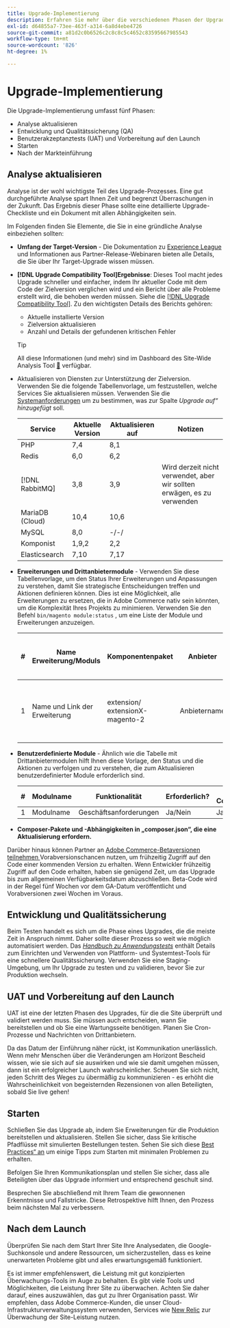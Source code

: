 ```yaml
---
title: Upgrade-Implementierung
description: Erfahren Sie mehr über die verschiedenen Phasen der Upgrade-Implementierung für Adobe Commerce-Projekte.
exl-id: d64855a7-73ee-463f-a314-6a8d4ebe4726
source-git-commit: a81d2c0b6526c2c8c8c5c4652c83595667985543
workflow-type: tm+mt
source-wordcount: '826'
ht-degree: 1%

---
```


# Upgrade-Implementierung

Die Upgrade-Implementierung umfasst fünf Phasen:

- Analyse aktualisieren
- Entwicklung und Qualitätssicherung (QA)
- Benutzerakzeptanztests (UAT) und Vorbereitung auf den Launch
- Starten
- Nach der Markteinführung

## Analyse aktualisieren

Analyse ist der wohl wichtigste Teil des Upgrade-Prozesses. Eine gut durchgeführte Analyse spart Ihnen Zeit und begrenzt Überraschungen in der Zukunft. Das Ergebnis dieser Phase sollte eine detaillierte Upgrade-Checkliste und ein Dokument mit allen Abhängigkeiten sein.

Im Folgenden finden Sie Elemente, die Sie in eine gründliche Analyse einbeziehen sollten:

- **Umfang der Target-Version** - Die Dokumentation zu [Experience League](../../release/release-notes/overview.md) und Informationen aus Partner-Release-Webinaren bieten alle Details, die Sie über Ihr Target-Upgrade wissen müssen.

- **[!DNL Upgrade Compatibility Tool]Ergebnisse**: Dieses Tool macht jedes Upgrade schneller und einfacher, indem Ihr aktueller Code mit dem Code der Zielversion verglichen wird und ein Bericht über alle Probleme erstellt wird, die behoben werden müssen. Siehe die [[!DNL Upgrade Compatibility Tool]](../upgrade-compatibility-tool/overview.md). Zu den wichtigsten Details des Berichts gehören:

   - Aktuelle installierte Version
   - Zielversion aktualisieren
   - Anzahl und Details der gefundenen kritischen Fehler

  >[!TIP]
  >
  >All diese Informationen (und mehr) sind im Dashboard des Site-Wide Analysis Tool [&#128279;](../../tools/site-wide-analysis-tool/dashboard.md) verfügbar.

- Aktualisieren von Diensten zur Unterstützung der Zielversion. Verwenden Sie die folgende Tabellenvorlage, um festzustellen, welche Services Sie aktualisieren müssen. Verwenden Sie die [Systemanforderungen](../../installation/system-requirements.md) um zu bestimmen, was zur Spalte _Upgrade auf“ hinzugefügt_ soll.


  | Service | Aktuelle Version | Aktualisieren auf | Notizen |
  |-----------------|-----------------|------------|----------------------------------------------------------|
  | PHP | 7,4 | 8,1 |                                                          |
  | Redis | 6,0 | 6,2 |                                                          |
  | [!DNL RabbitMQ] | 3,8 | 3,9 | Wird derzeit nicht verwendet, aber wir sollten erwägen, es zu verwenden |
  | MariaDB (Cloud) | 10,4 | 10,6 |                                                          |
  | MySQL | 8,0 | -/-/ |                                                          |
  | Komponist | 1,9,2 | 2,2 |                                                          |
  | Elasticsearch | 7,10 | 7,17 |                                                          |

- **Erweiterungen und Drittanbietermodule** - Verwenden Sie diese Tabellenvorlage, um den Status Ihrer Erweiterungen und Anpassungen zu verstehen, damit Sie strategische Entscheidungen treffen und Aktionen definieren können. Dies ist eine Möglichkeit, alle Erweiterungen zu ersetzen, die in Adobe Commerce nativ sein könnten, um die Komplexität Ihres Projekts zu minimieren. Verwenden Sie den Befehl `bin/magento module:status` , um eine Liste der Module und Erweiterungen anzuzeigen.

  | # | Name <br> Erweiterung/Moduls | Komponentenpaket | Anbieter | Aktuelle Version | Funktionalität | Mit der neuesten <br>Commerce-Version kompatibel? | Probleme | Nativ in Commerce? | Aktion | Notizen |
  |---|-----------------------------|------------------------------------|-------------|-------------------|-----------------------|---------------------------------------------|--------------------------------------------------|---------------------|-------------------------|-------|
  | 1 | Name und Link der Erweiterung | extension/<br>extensionX-magento-2 | Anbietername | Installierte Version | Geschäftsanforderungen | Ja/Nein | Auflisten der identifizierten Probleme, die mit dieser Erweiterung auftreten können | Ja/Nein | Keep/Replace/<br>Remove |       |

- **Benutzerdefinierte Module** - Ähnlich wie die Tabelle mit Drittanbietermodulen hilft Ihnen diese Vorlage, den Status und die Aktionen zu verfolgen und zu verstehen, die zum Aktualisieren benutzerdefinierter Module erforderlich sind.

  | # | Modulname | Funktionalität | Erforderlich? | Nativ in Commerce? | Aktion | Notizen |
  |---|--------------|-----------------------|-----------|---------------------|---------------------|-------|
  | 1 | Modulname | Geschäftsanforderungen | Ja/Nein | Ja/Nein | Behalten/Ersetzen/Entfernen |       |

- **Composer-Pakete und -Abhängigkeiten in „composer.json“, die eine Aktualisierung erfordern.**

Darüber hinaus können Partner an [Adobe Commerce-Betaversionen teilnehmen ](../../release/beta.md) Vorabversionschancen nutzen, um frühzeitig Zugriff auf den Code einer kommenden Version zu erhalten. Wenn Entwickler frühzeitig Zugriff auf den Code erhalten, haben sie genügend Zeit, um das Upgrade bis zum allgemeinen Verfügbarkeitsdatum abzuschließen. Beta-Code wird in der Regel fünf Wochen vor dem GA-Datum veröffentlicht und Vorabversionen zwei Wochen im Voraus.

## Entwicklung und Qualitätssicherung

Beim Testen handelt es sich um die Phase eines Upgrades, die die meiste Zeit in Anspruch nimmt. Daher sollte dieser Prozess so weit wie möglich automatisiert werden. Das _[Handbuch zu Anwendungstests](https://developer.adobe.com/commerce/testing/guide/)_ enthält Details zum Einrichten und Verwenden von Plattform- und Systemtest-Tools für eine schnellere Qualitätssicherung. Verwenden Sie eine Staging-Umgebung, um Ihr Upgrade zu testen und zu validieren, bevor Sie zur Produktion wechseln.

## UAT und Vorbereitung auf den Launch

UAT ist eine der letzten Phasen des Upgrades, für die die Site überprüft und validiert werden muss. Sie müssen auch entscheiden, wann Sie bereitstellen und ob Sie eine Wartungsseite benötigen. Planen Sie Cron-Prozesse und Nachrichten von Drittanbietern.

Da das Datum der Einführung näher rückt, ist Kommunikation unerlässlich. Wenn mehr Menschen über die Veränderungen am Horizont Bescheid wissen, wie sie sich auf sie auswirken und wie sie damit umgehen müssen, dann ist ein erfolgreicher Launch wahrscheinlicher. Scheuen Sie sich nicht, jeden Schritt des Weges zu übermäßig zu kommunizieren - es erhöht die Wahrscheinlichkeit von begeisternden Rezensionen von allen Beteiligten, sobald Sie live gehen!

## Starten

Schließen Sie das Upgrade ab, indem Sie Erweiterungen für die Produktion bereitstellen und aktualisieren. Stellen Sie sicher, dass Sie kritische Pfadflüsse mit simulierten Bestellungen testen. Sehen Sie sich diese [Best Practices“ an](../prepare/best-practices.md) um einige Tipps zum Starten mit minimalen Problemen zu erhalten.

Befolgen Sie Ihren Kommunikationsplan und stellen Sie sicher, dass alle Beteiligten über das Upgrade informiert und entsprechend geschult sind.

Besprechen Sie abschließend mit Ihrem Team die gewonnenen Erkenntnisse und Fallstricke. Diese Retrospektive hilft Ihnen, den Prozess beim nächsten Mal zu verbessern.

## Nach dem Launch

Überprüfen Sie nach dem Start Ihrer Site Ihre Analysedaten, die Google-Suchkonsole und andere Ressourcen, um sicherzustellen, dass es keine unerwarteten Probleme gibt und alles erwartungsgemäß funktioniert.

Es ist immer empfehlenswert, die Leistung mit gut konzipierten Überwachungs-Tools im Auge zu behalten. Es gibt viele Tools und Möglichkeiten, die Leistung Ihrer Site zu überwachen. Achten Sie daher darauf, eines auszuwählen, das gut zu Ihrer Organisation passt. Wir empfehlen, dass Adobe Commerce-Kunden, die unser Cloud-Infrastrukturverwaltungssystem verwenden, Services wie [New Relic](https://experienceleague.adobe.com/docs/commerce-cloud-service/user-guide/monitor/new-relic/new-relic-service.html?lang=de) zur Überwachung der Site-Leistung nutzen.
